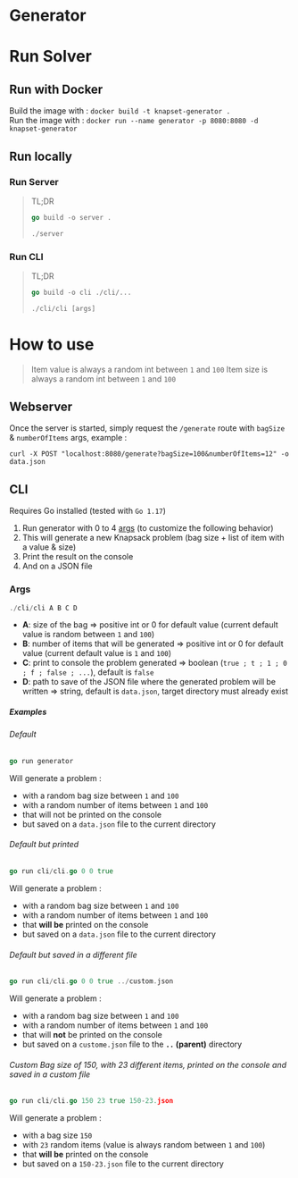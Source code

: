 # Generator
# Run Solver
## Run with Docker

Build the image with : ``docker build -t knapset-generator .``  
Run the image with : ``docker run --name generator -p 8080:8080 -d knapset-generator``

## Run locally
### Run Server

> TL;DR
> ```GO
> go build -o server .
> ```
> ```GO
> ./server
> ```

### Run CLI

> TL;DR
> ```GO
> go build -o cli ./cli/...
> ```
> ```GO
> ./cli/cli [args]
> ```

# How to use
> Item value is always a random int between `1` and `100`
> Item size is always a random int between `1` and `100`

## Webserver

Once the server is started, simply request the ``/generate`` route with ``bagSize`` & ``numberOfItems`` args, example :

```Shell
curl -X POST "localhost:8080/generate?bagSize=100&numberOfItems=12" -o data.json
```

## CLI
Requires Go installed (tested with ``Go 1.17``)

1. Run generator with 0 to 4 [args](#args) (to customize the following behavior)
2. This will generate a new Knapsack problem (bag size + list of item with a value & size)
3. Print the result on the console
4. And on a JSON file

### Args
```GO
./cli/cli A B C D 
```
- **A**: size of the bag => positive int or 0 for default value (current default value is random between `1` and `100`)
- **B**: number of items that will be generated => positive int or 0 for default value (current default value is `1` and `100`)
- **C**: print to console the problem generated => boolean (`true ; t ; 1 ; 0 ; f ; false ; ...`), default is `false`
- **D**: path to save of the JSON file where the generated problem will be written => string, default is `data.json`, target directory must already exist

##### Examples
###### Default
```GO
go run generator
```
Will generate a problem :
- with a random bag size between `1` and `100`
- with a random number of items between `1` and `100`
- that will not be printed on the console
- but saved on a `data.json` file to the current directory

###### Default but printed
```GO
go run cli/cli.go 0 0 true
```
Will generate a problem :
- with a random bag size between `1` and `100`
- with a random number of items between `1` and `100`
- that **will be** printed on the console
- but saved on a `data.json` file to the current directory

###### Default but saved in a different file
```GO
go run cli/cli.go 0 0 true ../custom.json
```
Will generate a problem :
- with a random bag size between `1` and `100`
- with a random number of items between `1` and `100`
- that will **not** be printed on the console
- but saved on a `custome.json` file to the **`..` (parent)** directory

###### Custom Bag size of 150, with 23 different items, printed on the console and saved in a custom file
```GO
go run cli/cli.go 150 23 true 150-23.json
```
Will generate a problem :
- with a bag size `150`
- with `23` random items (value is always random between `1` and `100`)
- that **will be** printed on the console
- but saved on a `150-23.json` file to the current directory
